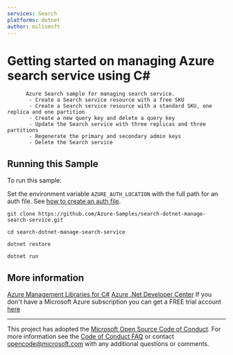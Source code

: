 ```yaml
---
services: Search
platforms: dotnet
author: milismsft
---
```


# Getting started on managing Azure search service using C# #

          Azure Search sample for managing search service.
           - Create a Search service resource with a free SKU
           - Create a Search service resource with a standard SKU, one replica and one partition
           - Create a new query key and delete a query key
           - Update the Search service with three replicas and three partitions
           - Regenerate the primary and secondary admin keys
           - Delete the Search service


## Running this Sample ##

To run this sample:

Set the environment variable `AZURE_AUTH_LOCATION` with the full path for an auth file. See [how to create an auth file](https://github.com/Azure/azure-libraries-for-java/blob/master/AUTH.md).

    git clone https://github.com/Azure-Samples/search-dotnet-manage-search-service.git

    cd search-dotnet-manage-search-service

    dotnet restore

    dotnet run

## More information ##

[Azure Management Libraries for C#](https://github.com/Azure/azure-sdk-for-net/tree/Fluent)
[Azure .Net Developer Center](https://azure.microsoft.com/en-us/develop/net/)
If you don't have a Microsoft Azure subscription you can get a FREE trial account [here](http://go.microsoft.com/fwlink/?LinkId=330212)

---

This project has adopted the [Microsoft Open Source Code of Conduct](https://opensource.microsoft.com/codeofconduct/). For more information see the [Code of Conduct FAQ](https://opensource.microsoft.com/codeofconduct/faq/) or contact [opencode@microsoft.com](mailto:opencode@microsoft.com) with any additional questions or comments.